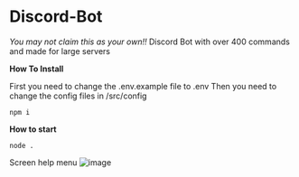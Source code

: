 # Discord-Bot
*You may not claim this as your own!!*
Discord Bot with over 400 commands and made for large servers


**How To Install**

First you need to change the .env.example file to .env
Then you need to change the config files in /src/config
```
npm i 
```

**How to start**
```
node .
```


Screen help menu ![image](https://user-images.githubusercontent.com/88144943/167872917-f74615a8-0d28-48ab-88d9-6172e9f7270e.png)

